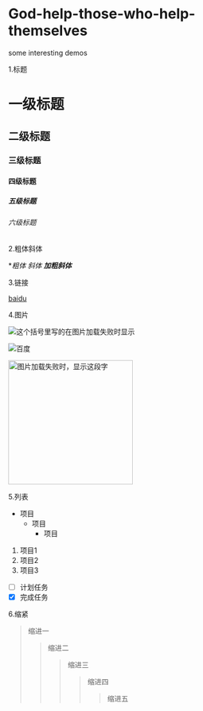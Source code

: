 # God-help-those-who-help-themselves
some interesting demos

1.标题

# 一级标题
## 二级标题
### 三级标题
#### 四级标题
##### 五级标题
###### 六级标题

2.粗体斜体

**粗体*
*斜体*
***加粗斜体***

3.链接

[baidu](https://www.baidu.com)

4.图片

![这个括号里写的在图片加载失败时显示](图片网址)

![百度](https://www.baidu.com/img/baidu_jgylogo3.gif)

<img src="https://www.baidu.com/img/baidu_jgylogo3.gif" width="250" height="250" alt="图片加载失败时，显示这段字"/>

5.列表

- 项目
  - 项目
    - 项目

1. 项目1
2. 项目2
3. 项目3

- [ ] 计划任务
- [x] 完成任务
 
6.缩紧

>缩进一
>>缩进二
>>>缩进三
>>>>缩进四
>>>>>缩进五
